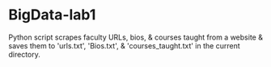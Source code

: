 # BigData-lab1
Python script scrapes faculty URLs, bios, &amp; courses taught from a website &amp; saves them to 'urls.txt', 'Bios.txt', &amp; 'courses_taught.txt' in the current directory.
